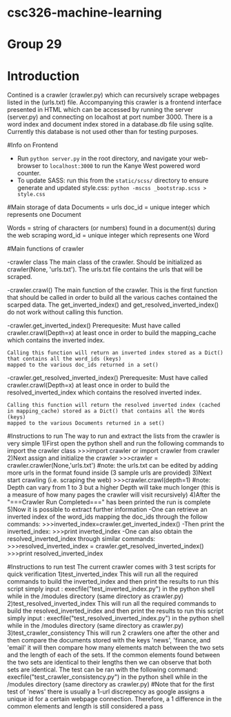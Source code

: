 # csc326-machine-learning
# Group 29

# Introduction
Contined is a crawler (crawler.py) which can recursively scrape webpages listed in the (urls.txt) file.
Accompanying this crawler is a frontend interface presented in HTML which can be accessed by running the 
server (server.py) and connecting on localhost at port number 3000. There is a word index and document index
stored in a database.db file using sqlite. Currently this database is not used other than for testing purposes.

#Info on Frontend
- Run `python server.py` in the root directory, and navigate your
web-browser to `localhost:3000` to run the Kanye West powered word counter.
- To update SASS: run this from the `static/scss/` directory to ensure generate and updated style.css: `python -mscss _bootstrap.scss > style.css`

#Main storage of data
Documents = urls 
doc_id = unique integer which represents one Document

Words = string of characters (or numbers) found in a document(s) during the web scraping 
word_id = unique integer which represents one Word


#Main functions of crawler

-crawler class
	The main class of the crawler. Should be initialized as crawler(None, 'urls.txt'). The urls.txt file contains the urls
	that will be scraped.
	
-crawler.crawl()
	The main function of the crawler. This is the first function that should be called in order to build all the various
	caches contained the scarped data. The get_inverted_index() and get_resolved_inverted_index() do not work without calling this 
	function.

-crawler.get_inverted_index()
	Prerequesite: Must have called crawler.crawl(Depth=x) at least once in order to build the mapping_cache which 
				  contains the inverted index.

	Calling this function will return an inverted index stored as a Dict() that contains all the word_ids (keys)
	mapped to the various doc_ids returned in a set()
	
-crawler.get_resolved_inverted_index()
	Prerequesite: Must have called crawler.crawl(Depth=x) at least once in order to build the resolved_inverted_index which 
				  contains the resolved inverted index.
				  
	Calling this function will return the resolved inverted index (cached in mapping_cache) stored as a Dict() that contains all the Words (keys)
	mapped to the various Documents returned in a set() 
	

#Instructions to run
	The way to run and extract the lists from the crawler is very simple
	1)First open the python shell and run the following commands to import the crawler class
		>>>import crawler or import crawler from crawler
	2)Next assign and initialize the crawler
		>>>crawler = crawler.crawler(None,'urls.txt') 
		#note: the urls.txt can be edited by adding more urls in the format found inside (3 sample urls are provided)
	3)Next start crawling (i.e. scraping the web)
		>>>crawler.crawl(depth=1)
		#note: Depth can vary from 1 to 3 but a higher Depth will take much longer (this is a measure of how many pages the crawler will visit recursively)
	4)After the "===Crawler Run Completed===" has been printed the run is complete
	5)Now it is possible to extract further information
		-One can retrieve an inverted index of the word_ids mapping the doc_ids through the follow commands:
		>>>inverted_index=crawler.get_inverted_index()
		-Then print the inverted_index:
		>>>print inverted_index
		-One can also obtain the resolved_inverted_index through similar commands:
		>>>resolved_inverted_index = crawler.get_resolved_inverted_index()
		>>>print resolved_inverted_index

#Instructions to run test
	The current crawler comes with 3 test scripts for quick verification
	1)test_inverted_index
		This will run all the required commands to build the inverted_index and then print the results
		to run this script simply input : execfile("test_inverted_index.py") in the python shell while in the 
		/modules directory (same directory as crawler.py)
	2)test_resolved_inverted_index
		This will run all the required commands to build the resolved_inverted_index and then print the results
		to run this script simply input : execfile("test_resolved_inverted_index.py") in the python shell while in the 
		/modules directory (same directory as crawler.py)
	3)test_crawler_consistency
		This will run 2 crawlers one after the other and then compare the documents stored with the keys 'news', 'finance, and 'email'
		it will then compare how many elements match between the two sets and the length of each of the sets. If the common elements found
		between the two sets are identical to their lengths then we can observe that both sets are identical. The test can be ran with the following 
		command: execfile("test_crawler_consistency.py") in the python shell while in the /modules directory (same directory as crawler.py)
		#Note that for the first test of 'news' there is usually a 1-url discrepency as google assigns a unique id for a certain webpage connection.
		 Therefore, a 1 difference in the common elements and length is still considered a pass
		 


